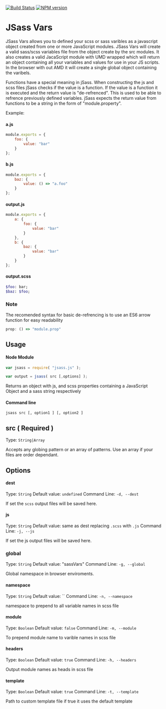 [![Build Status](https://travis-ci.org/arschmitz/JSass-vars.png)](https://travis-ci.org/arschmitz/jsass-vars) [![NPM version](https://badge.fury.io/js/jsass-vars.png)](https://www.npmjs.com/package/jsass-vars)


# JSass Vars

JSass Vars allows you to defined your scss or sass varibles as a javascript object created from one
or more JavaScript modules. JSass Vars will create a valid sass/scss variables file from the object
create by the src modules. It also creates a valid JacaScript module with UMD wrapped which will
return an object containing all your variables and values for use in your JS scripts. In the browser
with out AMD it will create a single global object containing the varibels.

Functions have a special meaning in jSass. When constructing the js and scss files jSass checks if the
value is a function. If the value is a function it is executed and the return value is "de-refrenced". This is used to be able to refrence previously defined variables. jSass expects the return value from functions to be a string in the form of "module.property".

Example:
#### a.js
```js
module.exports = {
	foo: {
		value: "bar"
	}
};
```
#### b.js
```js
module.exports = {
	baz: {
		value: () => "a.foo"
	}
};
```
#### output.js
```js
module.exports = {
	a: {
		foo: {
			value: "bar"
		}
	},
	b: {
		baz: {
			value: "bar"
		}
	}
};
```

#### output.scss
```sass
$foo: bar;
$baz: $foo;
```

### Note
The recomended syntax for basic de-refrencing is to use an ES6 arrow function for easy readability
```js
prop: () => "module.prop"
```

## Usage

#### Node Module
```js
var jsass = require( "jsass.js" );

var output = jsass( src [,options] );
```
Returns an object with js, and scss properties containing a JavaScript Object and a sass string respectively
#### Command line
```
jsass src [, option1 ] [, option2 ]
```

## src ( Required )
Type: `String|Array`

Accepts any globing pattern or an array of patterns. Use an array if your files are order dependant.

## Options

#### dest
Type: `String`
Default value: `undefined`
Command Line: `-d, --dest`

If set the `scss` output files will be saved here.

#### js
Type: `String`
Default value: same as dest replacing `.scss` with `.js`
Command Line: `-j, --js`

If set the js output files will be saved here.

### global
Type: `String`
Default value: "sassVars"
Command Line: `-g, --global`

Global namespace in browser enviroments.

#### namespace
Type: `String`
Default value: ``
Command Line: `-n, --namespace`

namespace to prepend to all variable names in scss file

#### module
Type: `Boolean`
Default value: `false`
Command Line: `-m, --module`

To prepend module name to varible names in scss file

#### headers
Type: `Boolean`
Default value: `true`
Command Line: `-h, --headers`

Output module names as heads in scss file

#### template
Type: `Boolean`
Default value: `true`
Command Line: `-t, --template`

Path to custom template file
if true it uses the default template
